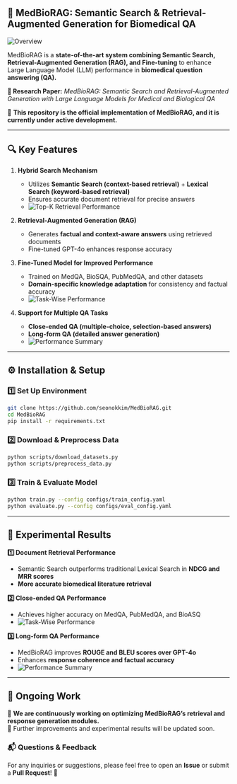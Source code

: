 ## **📌 MedBioRAG: Semantic Search & Retrieval-Augmented Generation for Biomedical QA**  

![Overview](figures/overview.png)  

MedBioRAG is a **state-of-the-art system combining Semantic Search, Retrieval-Augmented Generation (RAG), and Fine-tuning** to enhance Large Language Model (LLM) performance in **biomedical question answering (QA).**  

**🔬 Research Paper:** *MedBioRAG: Semantic Search and Retrieval-Augmented Generation with Large Language Models for Medical and Biological QA*  

🚀 **This repository is the official implementation of MedBioRAG, and it is currently under active development.**  

---  

## **🔍 Key Features**  

1. **Hybrid Search Mechanism**  
   - Utilizes **Semantic Search (context-based retrieval)** + **Lexical Search (keyword-based retrieval)**  
   - Ensures accurate document retrieval for precise answers  
   - ![Top-K Retrieval Performance](figures/top-k.png)  

2. **Retrieval-Augmented Generation (RAG)**  
   - Generates **factual and context-aware answers** using retrieved documents  
   - Fine-tuned GPT-4o enhances response accuracy  

3. **Fine-Tuned Model for Improved Performance**  
   - Trained on MedQA, BioSQA, PubMedQA, and other datasets  
   - **Domain-specific knowledge adaptation** for consistency and factual accuracy  
   - ![Task-Wise Performance](figures/task-wise-performance.png)  

4. **Support for Multiple QA Tasks**  
   - **Close-ended QA (multiple-choice, selection-based answers)**  
   - **Long-form QA (detailed answer generation)**  
   - ![Performance Summary](figures/performance_summary.png)  

---  

## **⚙️ Installation & Setup**  

### **1️⃣ Set Up Environment**  
```bash
git clone https://github.com/seonokkim/MedBioRAG.git
cd MedBioRAG
pip install -r requirements.txt
```

### **2️⃣ Download & Preprocess Data**  
```bash
python scripts/download_datasets.py
python scripts/preprocess_data.py
```

### **3️⃣ Train & Evaluate Model**  
```bash
python train.py --config configs/train_config.yaml
python evaluate.py --config configs/eval_config.yaml
```

---  

## **🧪 Experimental Results**  

**1️⃣ Document Retrieval Performance**  
- Semantic Search outperforms traditional Lexical Search in **NDCG and MRR scores**  
- **More accurate biomedical literature retrieval**  

**2️⃣ Close-ended QA Performance**  
- Achieves higher accuracy on MedQA, PubMedQA, and BioASQ  
- ![Task-Wise Performance](figures/task-wise-performance.png)  

**3️⃣ Long-form QA Performance**  
- MedBioRAG improves **ROUGE and BLEU scores over GPT-4o**  
- Enhances **response coherence and factual accuracy**  
- ![Performance Summary](figures/performance_summary.png)  

---  

## **📢 Ongoing Work**  

🔄 **We are continuously working on optimizing MedBioRAG’s retrieval and response generation modules.**  
📌 Further improvements and experimental results will be updated soon.  

### **📬 Questions & Feedback**  
For any inquiries or suggestions, please feel free to open an **Issue** or submit a **Pull Request**! 🚀
